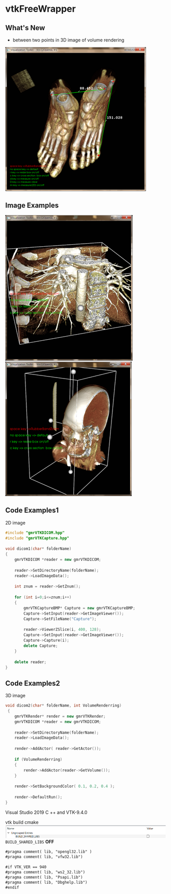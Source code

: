 # vtkFreeWrapper

## What's New
- between two points in 3D image of volume rendering  
<img src="./images/3.png"/>  

## Image Examples
<img src="./images/1.png"/>  
<img src="./images/2.png"/>  

## Code Examples1
2D image

```cpp
#include "gmrVTKDICOM.hpp"
#include "gmrVTKCapture.hpp"

void dicom1(char* folderName)
{
    gmrVTKDICOM *reader = new gmrVTKDICOM;
    
    reader->SetDirectoryName(folderName);
    reader->LoadImageData();

    int znum = reader->GetZnum();

	for (int i=0;i<=znum;i++)
    {
		gmrVTKCaptureBMP* Capture = new gmrVTKCaptureBMP;
		Capture->SetInput(reader->GetImageViewer());
		Capture->SetFileName("Capture");

		reader->ViewerZSlice(i, 400, 128);
		Capture->SetInput(reader->GetImageViewer());
		Capture->Capture(i);
		delete Capture;
    }

	delete reader;
}
```


 ## Code Examples2
3D image


```cpp
void dicom2(char* folderName, int VolumeRenderring)
 {
 	gmrVTKRender* render = new gmrVTKRender;
    gmrVTKDICOM *reader = new gmrVTKDICOM;
    
    reader->SetDirectoryName(folderName);
    reader->LoadImageData();

	render->AddActor( reader->GetActor());

	if (VolumeRenderring)
	{
		render->AddActor(reader->GetVolume());
	}

	render->SetBackgroundColor( 0.1, 0.2, 0.4 );

	render->DefaultRun();
}
```



Visual Studio 2019 C ++ and VTK-9.4.0 

vtk build cmake
<img src="./images/001.png"/>  
``BUILD_SHARED_LIBS`` **OFF**

```
#pragma comment( lib, "opengl32.lib" )
#pragma comment( lib, "vfw32.lib")

#if VTK_VER == 940
#pragma comment( lib, "ws2_32.lib")
#pragma comment( lib, "Psapi.lib")
#pragma comment( lib, "Dbghelp.lib")
#endif
```

